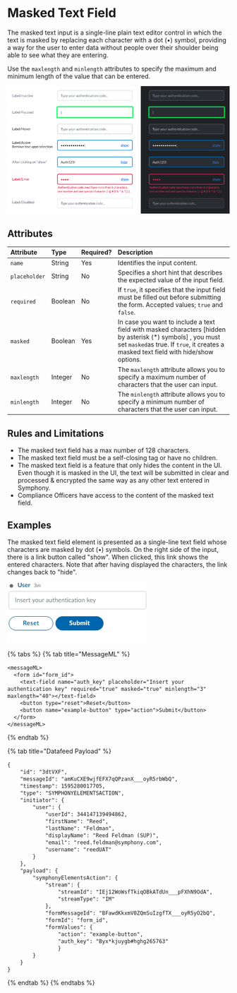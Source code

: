 # Masked Text Field

The masked text input is a single-line plain text editor control in which the text is masked by replacing each character with a dot \(•\) symbol, providing a way for the user to enter data without people over their shoulder being able to see what they are entering.

Use the `maxlength` and `minlength` attributes to specify the maximum and minimum length of the value that can be entered.

![](../../../.gitbook/assets/32ff4cc-screen_shot_2019-07-12_at_5.46.22_pm.png)

## Attributes

| Attribute | Type | Required? | Description |
| :--- | :--- | :--- | :--- |
| `name` | String | Yes | Identifies the input content. |
| `placeholder` | String | No | Specifies a short hint that describes the expected value of the input field. |
| `required` | Boolean | No | If `true`, it specifies that the input field must be filled out before submitting the form. Accepted values; `true` and `false`. |
| `masked` | Boolean | Yes | In case you want to include a text field with masked characters \[hidden by asterisk \(\*\) symbols\] , you must set `masked`as true. If `true`, it creates a masked text field with hide/show options. |
| `maxlength` | Integer | No | The `maxlength` attribute allows you to specify a maximum number of characters that the user can input. |
| `minlength` | Integer | No | The `minlength` attribute allows you to specify a minimum number of characters that the user can input. |

## Rules and Limitations

* The masked text field has a max number of 128 characters.
* The masked text field must be a self-closing tag or have no children.
* The masked text field is a feature that only hides the content in the UI. Even though it is masked in the UI, the text will be submitted in clear and processed & encrypted the same way as any other text entered in Symphony.
* Compliance Officers have access to the content of the masked text field.

## Examples

The masked text field element is presented as a single-line text field whose characters are masked by dot \(•\) symbols. On the right side of the input, there is a link button called "show". When clicked, this link shows the entered characters. Note that after having displayed the characters, the link changes back to "hide".

![](../../../.gitbook/assets/ff9293c-captured_4.gif)

{% tabs %}
{% tab title="MessageML" %}
```markup
<messageML>
  <form id="form_id">
    <text-field name="auth_key" placeholder="Insert your authentication key" required="true" masked="true" minlength="3" maxlength="40"></text-field>
    <button type="reset">Reset</button>
    <button name="example-button" type="action">Submit</button>    
  </form>
</messageML>
```
{% endtab %}

{% tab title="Datafeed Payload" %}
```
{
    "id": "3dtVXF",
    "messageId": "amKuCXE9wjfEFX7qQPzanX___oyR5rbWbQ",
    "timestamp": 1595280017705,
    "type": "SYMPHONYELEMENTSACTION",
    "initiator": {
        "user": {
            "userId": 344147139494862,
            "firstName": "Reed",
            "lastName": "Feldman",
            "displayName": "Reed Feldman (SUP)",
            "email": "reed.feldman@symphony.com",
            "username": "reedUAT"
        }
    },
    "payload": {
        "symphonyElementsAction": {
            "stream": {
                "streamId": "IEj12WoWsfTkiqOBkATdUn___pFXhN9OdA",
                "streamType": "IM"
            },
            "formMessageId": "BFawdKkxmV0ZQmSuIzgfTX___oyR5yO2bQ",
            "formId": "form_id",
            "formValues": {
                "action": "example-button",
                "auth_key": "Byx*kjuygb#hghg265763"
                }
        }
    }
}
```
{% endtab %}
{% endtabs %}

